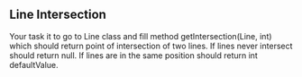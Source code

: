 ## Line Intersection

Your task it to go to Line class and fill method getIntersection(Line, int) which should return point of intersection of two lines. If lines never intersect should return null. If lines are in the same position should return int defaultValue.